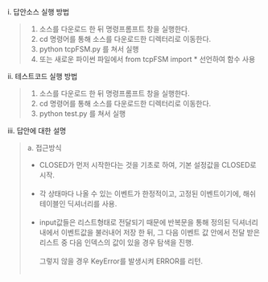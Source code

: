 i. 답안소스 실행 방법
>1. 소스를 다운로드 한 뒤 명령프롬프트 창을 실행한다.
>2. cd 명령어를 통해 소스를 다운로드한 디렉터리로 이동한다.
>3. python tcpFSM.py 를 쳐서 실행
>4. 또는 새로운 파이썬 파일에서 from tcpFSM import * 선언하여 함수 사용

ii. 테스트코드 실행 방법
>1. 소스를 다운로드 한 뒤 명령프롬프트 창을 실행한다.
>2. cd 명령어를 통해 소스를 다운로드한 디렉터리로 이동한다.
>3. python test.py 를 쳐서 실행

iii. 답안에 대한 설명
>a. 접근방식<br>
>- CLOSED가 먼저 시작한다는 것을 기초로 하여, 기본 설정값을 CLOSED로 시작.<br><br>
>- 각 상태마다 나올 수 있는 이벤트가 한정적이고, 고정된 이벤트이기에, 해쉬테이블인 딕셔너리를 사용.<br><br>
>- input값들은 리스트형태로 전달되기 때문에 반복문을 통해 정의된 딕셔너리 내에서 이벤트값을 불러내어 저장 한 뒤, 그 다음 이벤트 값 안에서 전달 받은 리스트 중 다음 인덱스의 값이 있을 경우 탐색을 진행.<br><br>
>그렇지 않을 경우 KeyError를 발생시켜 ERROR를 리턴.<br><br>
